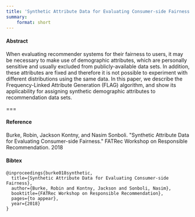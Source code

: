 ```yaml
---
title: 'Synthetic Attribute Data for Evaluating Consumer-side Fairness'
summary:
    format: short
---
```


#### Abstract

When evaluating recommender systems for their fairness to users, it
may be necessary to make use of demographic attributes, which are
personally sensitive and usually excluded from publicly-available
data sets. In addition, these attributes are fixed and therefore it
is not possible to experiment with different distributions using
the same data. In this paper, we describe the Frequency-Linked
Attribute Generation (FLAG) algorithm, and show its applicability
for assigning synthetic demographic attributes to recommendation
data sets.

===

#### Reference
Burke, Robin, Jackson Kontny, and Nasim Sonboli. "Synthetic Attribute Data for Evaluating Consumer-side Fairness." FATRec Workshop on Responsible Recommendation. 2018

#### Bibtex
```
@inproceedings{burke018synthetic,
  title={Synthetic Attribute Data for Evaluating Consumer-side Fairness},
  author={Burke, Robin and Kontny, Jackson and Sonboli, Nasim},
  booktitle={FATRec Workshop on Responsible Recommendation},
  pages={to appear},
  year={2018}
}
```

